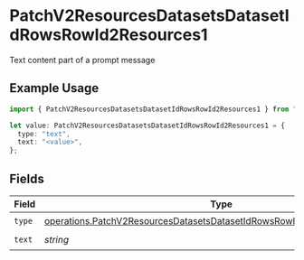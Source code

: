 # PatchV2ResourcesDatasetsDatasetIdRowsRowId2Resources1

Text content part of a prompt message

## Example Usage

```typescript
import { PatchV2ResourcesDatasetsDatasetIdRowsRowId2Resources1 } from "orq-node-client/models/operations";

let value: PatchV2ResourcesDatasetsDatasetIdRowsRowId2Resources1 = {
  type: "text",
  text: "<value>",
};
```

## Fields

| Field                                                                                                                                                                  | Type                                                                                                                                                                   | Required                                                                                                                                                               | Description                                                                                                                                                            |
| ---------------------------------------------------------------------------------------------------------------------------------------------------------------------- | ---------------------------------------------------------------------------------------------------------------------------------------------------------------------- | ---------------------------------------------------------------------------------------------------------------------------------------------------------------------- | ---------------------------------------------------------------------------------------------------------------------------------------------------------------------- |
| `type`                                                                                                                                                                 | [operations.PatchV2ResourcesDatasetsDatasetIdRowsRowId2ResourcesPublicType](../../models/operations/patchv2resourcesdatasetsdatasetidrowsrowid2resourcespublictype.md) | :heavy_check_mark:                                                                                                                                                     | N/A                                                                                                                                                                    |
| `text`                                                                                                                                                                 | *string*                                                                                                                                                               | :heavy_check_mark:                                                                                                                                                     | N/A                                                                                                                                                                    |